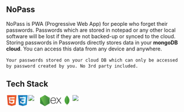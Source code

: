 ## NoPass 
NoPass is PWA (Progressive Web App) for people who forget their passwords. Passwords which are stored in notepad or any other local software will be lost if they are not backed-up or synced to the cloud. 
Storing passwords in Passwords directly stores data in your **mongoDB cloud**. You can access this data from any device and anywhere.

```
Your passwords stored on your cloud DB which can only be accessed
by password created by you. No 3rd party included.
```

## Tech Stack

<img align="left" width="30px" src="https://raw.githubusercontent.com/devicons/devicon/c7d326b6009e60442abc35fa45706d6f30ee4c8e/icons/html5/html5-original.svg"/>
<img align="left" width="30px" src="https://raw.githubusercontent.com/devicons/devicon/c7d326b6009e60442abc35fa45706d6f30ee4c8e/icons/css3/css3-original.svg"/>
<img align="left" width="30px" src="https://cdn4.iconfinder.com/data/icons/logos-3/600/React.js_logo-512.png"/>
<img align="left" width="30px" src="https://raw.githubusercontent.com/devicons/devicon/c7d326b6009e60442abc35fa45706d6f30ee4c8e/icons/nodejs/nodejs-original.svg"/>
<img align="left" width="30px" src="https://raw.githubusercontent.com/devicons/devicon/c7d326b6009e60442abc35fa45706d6f30ee4c8e/icons/express/express-original.svg"/>
<img align="left" width="30px" src="https://raw.githubusercontent.com/devicons/devicon/master/icons/mongodb/mongodb-original.svg"/>
<img align="left" width="30px" src="https://avatars.githubusercontent.com/u/41653701?s=400&v=4"/>
<br>


